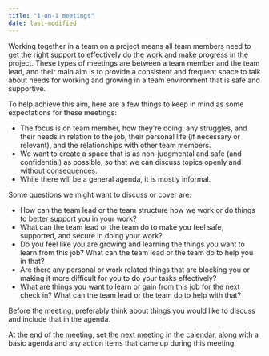 ```yaml
---
title: "1-on-1 meetings"
date: last-modified
---
```


Working together in a team on a project means all team members need to
get the right support to effectively do the work and make progress in
the project. These types of meetings are between a team member and the
team lead, and their main aim is to provide a consistent and frequent
space to talk about needs for working and growing in a team environment
that is safe and supportive.

To help achieve this aim, here are a few things to keep in mind as some
expectations for these meetings:

-   The focus is on team member, how they're doing, any struggles, and their needs in
    relation to the job, their personal life (if necessary or relevant), and the relationships with other team members.
-   We want to create a space that is as non-judgmental and safe (and
    confidential) as possible, so that we can discuss topics openly and
    without consequences.
-   While there will be a general agenda, it is mostly informal.

Some questions we might want to discuss or cover are:

-   How can the team lead or the team structure how we work or do things
    to better support you in your work?
-   What can the team lead or the team do to make you feel safe,
    supported, and secure in doing your work?
-   Do you feel like you are growing and learning the things you want to
    learn from this job? What can the team lead or the team do to help
    you in that?
-   Are there any personal or work related things that are blocking you
    or making it more difficult for you to do your tasks effectively?
-   What are things you want to learn or gain from this job for the next
    check in? What can the team lead or the team do to help with that?

Before the meeting, preferably think about things you would like to
discuss and include that in the agenda.

At the end of the meeting, set the next meeting in the calendar, along
with a basic agenda and any action items that came up during this
meeting.
